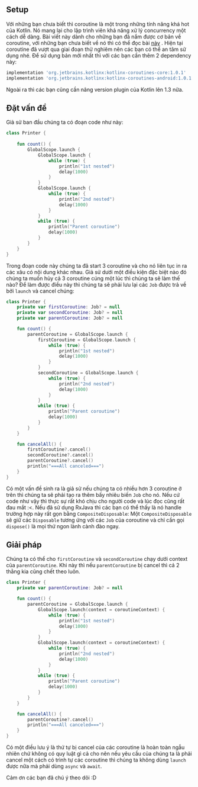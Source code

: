 ## Setup

Với những bạn chưa biết thì coroutine là một trong những tính năng khá hot của Kotlin. Nó mang lại cho lập trình viên khả năng xử lý concurrency một cách dễ dàng. Bài viết này dành cho những bạn đã nắm được cơ bản về coroutine, với những bạn chưa biết về nó thì có thể đọc bài [này](https://viblo.asia/p/gioi-thieu-ve-kotlin-coroutines-tren-jvm-V3m5W1EgZO7) . Hiện tại coroutine đã vượt qua giai đoạn thử nghiêm nên các bạn có thể an tâm sử dụng nhé. Để sử dụng bản mới nhất thì với các bạn cần thêm 2 dependency này:

```gradle
implementation 'org.jetbrains.kotlinx:kotlinx-coroutines-core:1.0.1'
implementation 'org.jetbrains.kotlinx:kotlinx-coroutines-android:1.0.1'
```

Ngoài ra thì các bạn cũng cần nâng version plugin của Kotlin lên 1.3 nữa.

## Đặt vấn đề

Giả sử ban đầu chúng ta có đoạn code như này:

```kotlin
class Printer {
 
    fun count() {
        GlobalScope.launch {
            GlobalScope.launch {
                while (true) {
                    println("1st nested")
                    delay(1000)
                }
            }
            GlobalScope.launch {
                while (true) {
                    println("2nd nested")
                    delay(1000)
                }
            }
            while (true) {
                println("Parent coroutine")
                delay(1000)
            }
        }
    }
}
```

Trong đoạn code này chúng ta đã start 3 coroutine và cho nó liên tục in ra các xâu có nội dung khác nhau. Giả sử dưới một điều kiện đặc biệt nào đó chúng ta muốn hủy cả 3 coroutine cúng một lúc thì chúng ta sẽ làm thế nào? Để làm được điều này thì chúng ta sẽ phải lưu lại các `Job` được trả về bởi `launch` và cancel chúng:

```kotlin
class Printer {
    private var firstCoroutine: Job? = null
    private var secondCoroutine: Job? = null
    private var parentCoroutine: Job? = null

    fun count() {
        parentCoroutine = GlobalScope.launch {
            firstCoroutine = GlobalScope.launch {
                while (true) {
                    println("1st nested")
                    delay(1000)
                }
            }
            secondCoroutine = GlobalScope.launch {
                while (true) {
                    println("2nd nested")
                    delay(1000)
                }
            }
            while (true) {
                println("Parent coroutine")
                delay(1000)
            }
        }
    }

    fun cancelAll() {
        firstCoroutine?.cancel()
        secondCoroutine?.cancel()
        parentCoroutine?.cancel()
        println("===All canceled===")
    }
}
```

Có một vấn đề sinh ra là giả sử nếu chúng ta có nhiều hơn 3 coroutine ở trên thì chúng ta sẽ phải tạo ra thêm bấy nhiêu biến `Job` cho nó. Nếu cứ code như vậy thì thực sự rất khó chịu cho người code và lúc đọc cũng rất đau mắt :<. Nếu đã sử dụng RxJava thì các bạn có thể thấy là nó handle trường hợp này rất gọn bằng `CompositeDisposable`: Một `CompositeDisposable` sẽ giữ các `Disposable` tương ứng với các `Job` của coroutine và chỉ cần gọi `dispose()` là mọi thứ ngon lành cành đào ngay.

## Giải pháp

Chúng ta có thể cho `firstCoroutine` và `secondCoroutine` chạy dưới context của `parentCoroutine`. Khi này thì nếu  `parentCoroutine` bị cancel thì cả 2 thằng kia cũng chết theo luôn.

```kotlin
class Printer {
    private var parentCoroutine: Job? = null

    fun count() {
        parentCoroutine = GlobalScope.launch {
            GlobalScope.launch(context = coroutineContext) {
                while (true) {
                    println("1st nested")
                    delay(1000)
                }
            }
            GlobalScope.launch(context = coroutineContext) {
                while (true) {
                    println("2nd nested")
                    delay(1000)
                }
            }
            while (true) {
                println("Parent coroutine")
                delay(1000)
            }
        }
    }

    fun cancelAll() {
        parentCoroutine?.cancel()
        println("===All canceled===")
    }
}
```

Có một điều lưu ý là thứ tự bị cancel của các coroutine là hoàn toàn ngẫu nhiên chứ không có quy luật gì cả cho nên nếu yêu cầu của chúng ta là phải cancel một cách có trình tự các coroutine thì chúng ta không dùng `launch` được nữa mà phải dùng `async` và `await`.

Cảm ơn các bạn đã chú ý theo dõi :D